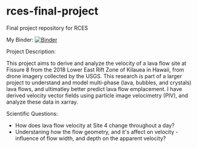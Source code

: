 # rces-final-project
Final project repository for RCES

My Binder:
[![Binder](https://mybinder.org/badge_logo.svg)](https://mybinder.org/v2/gh/jbaur1/rces-final-project/HEAD)

Project Description:

This project aims to derive and analyze the velocity of a lava flow site at Fissure 8 from the 2018 Lower East Rift Zone of Kilauea in Hawaii,  from drone imagery collected by the USGS. This research is part of a larger project to understand and model multi-phase (lava, bubbles, and crystals) lava flows, and ultimatley better predict lava flow emplacement. I have derived velocity vector fields using particle image velocimetry (PIV), and analyze these data in xarray. 


Scientific Questions:

- How does lava flow velocity at Site 4 change throughout a day?
- Understaning how the flow geometry, and it's affect on velocity
   -influence of flow width, and depth on the apparent velocity?
   
